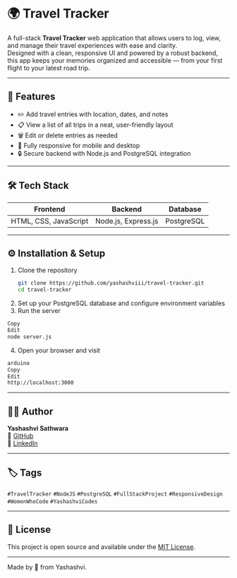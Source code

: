 # 🌍 Travel Tracker

A full-stack **Travel Tracker** web application that allows users to log, view, and manage their travel experiences with ease and clarity.  
Designed with a clean, responsive UI and powered by a robust backend, this app keeps your memories organized and accessible — from your first flight to your latest road trip.

---

## 🚀 Features

- ✏️ Add travel entries with location, dates, and notes  
- 📋 View a list of all trips in a neat, user-friendly layout  
- 🗑️ Edit or delete entries as needed  
- 📱 Fully responsive for mobile and desktop  
- 🔒 Secure backend with Node.js and PostgreSQL integration  

---

## 🛠️ Tech Stack

| Frontend                  | Backend                  | Database     |
|---------------------------|---------------------------|--------------|
| HTML, CSS, JavaScript     | Node.js, Express.js       | PostgreSQL   |

---

## ⚙️ Installation & Setup

1. Clone the repository  
   ```bash
   git clone https://github.com/yashashviii/travel-tracker.git
   cd travel-tracker
   
2. Set up your PostgreSQL database and configure environment variables
3. Run the server

```bash
Copy
Edit
node server.js
```
4. Open your browser and visit
```bash
arduino
Copy
Edit
http://localhost:3000
```
---

## 🙋‍♀️ Author

**Yashashvi Sathwara**  
🔗 [GitHub](https://github.com/yashashviii)  
🔗 [LinkedIn](https://www.linkedin.com/in/yashashvisathwara)

---

## 🏷️ Tags

`#TravelTracker` `#NodeJS` `#PostgreSQL` `#FullStackProject` `#ResponsiveDesign` `#WomenWhoCode` `#YashashviCodes`

---

## 📌 License

This project is open source and available under the [MIT License](LICENSE).

---
Made by 💜 from Yashashvi.
